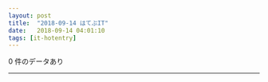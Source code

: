 ```yaml
---
layout: post
title:  "2018-09-14 はてぶIT"
date:   2018-09-14 04:01:10
tags: [it-hotentry]
---
```

0 件のデータあり

<hr>
